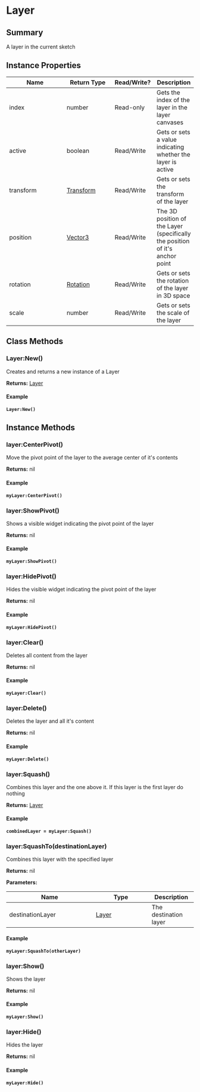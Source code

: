 
# Layer

## Summary
A layer in the current sketch


## Instance Properties

<table>
<thead><tr><th width="225">Name</th><th width="160">Return Type</th><th width="80">Read/Write?</th><th>Description</th></tr></thead>
<tbody>
<tr><td>index</td><td>number</td><td>Read-only</td><td>Gets the index of the layer in the layer canvases</td></tr>
<tr><td>active</td><td>boolean</td><td>Read/Write</td><td>Gets or sets a value indicating whether the layer is active</td></tr>
<tr><td>transform</td><td><a href="transform.md">Transform</a></td><td>Read/Write</td><td>Gets or sets the transform of the layer</td></tr>
<tr><td>position</td><td><a href="vector3.md">Vector3</a></td><td>Read/Write</td><td>The 3D position of the Layer (specifically the position of it's anchor point</td></tr>
<tr><td>rotation</td><td><a href="rotation.md">Rotation</a></td><td>Read/Write</td><td>Gets or sets the rotation of the layer in 3D space</td></tr>
<tr><td>scale</td><td>number</td><td>Read/Write</td><td>Gets or sets the scale of the layer</td></tr>
</tbody></table>



## Class Methods

        
### Layer:New()

Creates and returns a new instance of a Layer

**Returns:** <a href="layer.md">Layer</a>




#### Example

<pre class="language-lua"><code class="lang-lua"><strong>Layer:New()</strong></code></pre>



    

## Instance Methods

        
### layer:CenterPivot()

Move the pivot point of the layer to the average center of it's contents

**Returns:** nil




#### Example

<pre class="language-lua"><code class="lang-lua"><strong>myLayer:CenterPivot()</strong></code></pre>




### layer:ShowPivot()

Shows a visible widget indicating the pivot point of the layer

**Returns:** nil




#### Example

<pre class="language-lua"><code class="lang-lua"><strong>myLayer:ShowPivot()</strong></code></pre>




### layer:HidePivot()

Hides the visible widget indicating the pivot point of the layer

**Returns:** nil




#### Example

<pre class="language-lua"><code class="lang-lua"><strong>myLayer:HidePivot()</strong></code></pre>




### layer:Clear()

Deletes all content from the layer

**Returns:** nil




#### Example

<pre class="language-lua"><code class="lang-lua"><strong>myLayer:Clear()</strong></code></pre>




### layer:Delete()

Deletes the layer and all it's content

**Returns:** nil




#### Example

<pre class="language-lua"><code class="lang-lua"><strong>myLayer:Delete()</strong></code></pre>




### layer:Squash()

Combines this layer and the one above it. If this layer is the first layer do nothing

**Returns:** <a href="layer.md">Layer</a>




#### Example

<pre class="language-lua"><code class="lang-lua"><strong>combinedLayer = myLayer:Squash()</strong></code></pre>




### layer:SquashTo(destinationLayer)

Combines this layer with the specified layer

**Returns:** nil


**Parameters:**

<table data-full-width="false">
<thead><tr><th width="217">Name</th><th width="134">Type</th><th>Description</th></tr></thead>
<tbody><tr><td>destinationLayer</td><td><a href="layer.md">Layer</a></td><td>The destination layer</td></tr></tbody></table>




#### Example

<pre class="language-lua"><code class="lang-lua"><strong>myLayer:SquashTo(otherLayer)</strong></code></pre>




### layer:Show()

Shows the layer

**Returns:** nil




#### Example

<pre class="language-lua"><code class="lang-lua"><strong>myLayer:Show()</strong></code></pre>




### layer:Hide()

Hides the layer

**Returns:** nil




#### Example

<pre class="language-lua"><code class="lang-lua"><strong>myLayer:Hide()</strong></code></pre>



    
